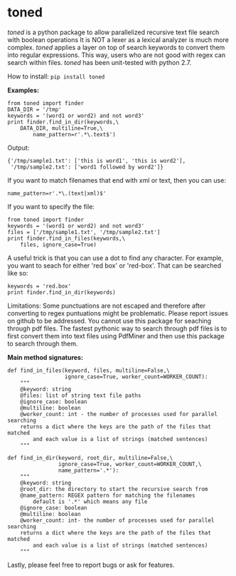 toned
==========

*toned* is a python package to allow parallelized recursive text file search with boolean operations
It is NOT a lexer as a lexical analyzer is much more complex.
*toned* applies a layer on top of search keywords to convert them into regular expressions.
This way, users who are not good with regex can search within files.
*toned* has been unit-tested with python 2.7.

How to install:
`pip install toned`


**Examples:**
```
from toned import finder
DATA_DIR = '/tmp'
keywords = '(word1 or word2) and not word3'
print finder.find_in_dir(keywords,\
	DATA_DIR, multiline=True,\
        name_pattern=r'.*\.text$')
```
Output:
```
{'/tmp/sample1.txt': ['this is word1', 'this is word2'],
 '/tmp/sample2.txt': ['word1 followed by word2']}
```

If you want to match filenames that end with xml or text, then you can use:
```
name_pattern=r'.*\.(text|xml)$'
```

If you want to specify the file:
```
from toned import finder
keywords = '(word1 or word2) and not word3'
files = ['/tmp/sample1.txt', '/tmp/sample2.txt']
print finder.find_in_files(keywords,\
	files, ignore_case=True)
```

A useful trick is that you can use a dot to find any character.
For example, you want to seach for either 'red box' or 'red-box'.
That can be searched like so:
```
keywords = 'red.box'
print finder.find_in_dir(keywords)
```

Limitations:
Some punctuations are not escaped and therefore after converting to regex puntuations might be problematic.
Please report issues on github to be addressed.
You cannot use this package for seaching through pdf files.
The fastest pythonic way to search through pdf files is to first convert them into text files using PdfMiner and then use this package to  search through them.

**Main method signatures:**
```
def find_in_files(keyword, files, multiline=False,\
                  ignore_case=True, worker_count=WORKER_COUNT):
    """
    @keyword: string
    @files: list of string text file paths
    @ignore_case: boolean
    @multiline: boolean
    @worker_count: int - the number of processes used for parallel searching
    returns a dict where the keys are the path of the files that matched
        and each value is a list of strings (matched sentences)
    """
```

```
def find_in_dir(keyword, root_dir, multiline=False,\
                ignore_case=True, worker_count=WORKER_COUNT,\
                name_pattern='.*'):
    """
    @keyword: string
    @root_dir: the directory to start the recursive search from
    @name_pattern: REGEX pattern for matching the filenames
        default is '.*' which means any file
    @ignore_case: boolean
    @multiline: boolean
    @worker_count: int- the number of processes used for parallel searching
    returns a dict where the keys are the path of the files that matched
        and each value is a list of strings (matched sentences)
    """
```

Lastly, please feel free to report bugs or ask for features.
